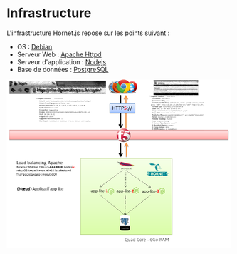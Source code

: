 # Infrastructure

L'infrastructure Hornet.js repose sur les points suivant :

- OS : [Debian](https://www.debian.org)
- Serveur Web : [Apache Httpd](https://httpd.apache.org/)
- Serveur d'application : [Nodejs](https://nodejs.org)
- Base de données : [PostgreSQL](https://www.postgresql.org)

![Architecture Infrastructure](./sources/archi-lite-detaillee.png)
